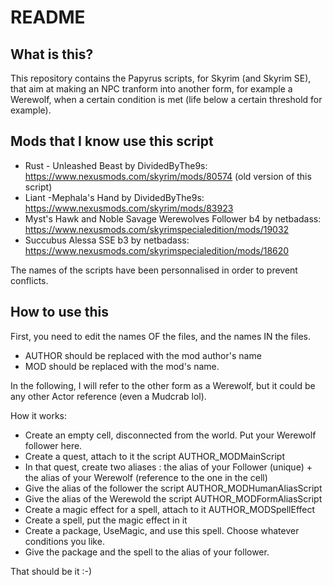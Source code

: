 # README

## What is this?

This repository contains the Papyrus scripts, for Skyrim (and Skyrim SE), that aim at making an NPC tranform into another form, for example a Werewolf, when a certain condition is met (life below a certain threshold for example). 


## Mods that I know use this script 

 - Rust - Unleashed Beast by DividedByThe9s: https://www.nexusmods.com/skyrim/mods/80574 (old version of this script)
 - Liant -Mephala's Hand by DividedByThe9s: https://www.nexusmods.com/skyrim/mods/83923 
 - Myst's Hawk and Noble Savage Werewolves Follower b4 by netbadass: https://www.nexusmods.com/skyrimspecialedition/mods/19032
 - Succubus Alessa SSE b3 by netbadass: https://www.nexusmods.com/skyrimspecialedition/mods/18620

The names of the scripts have been personnalised in order to prevent conflicts. 
 
## How to use this

First, you need to edit the names OF the files, and the names IN the files. 
 - AUTHOR should be replaced with the mod author's name
 - MOD should be replaced with the mod's name.
 
In the following, I will refer to the other form as a Werewolf, but it could be any other Actor reference (even a Mudcrab lol). 
 
How it works: 
 - Create an empty cell, disconnected from the world. Put your Werewolf follower here.
 - Create a quest, attach to it the script AUTHOR_MODMainScript
 - In that quest, create two aliases : the alias of your Follower (unique) + the alias of your Werewolf (reference to the one in the cell)
 - Give the alias of the follower the script AUTHOR_MODHumanAliasScript
 - Give the alias of the Werewold the script AUTHOR_MODFormAliasScript
 - Create a magic effect for a spell, attach to it AUTHOR_MODSpellEffect
 - Create a spell, put the magic effect in it
 - Create a package, UseMagic, and use this spell. Choose whatever conditions you like.
 - Give the package and the spell to the alias of your follower.
 
That should be it :-) 

